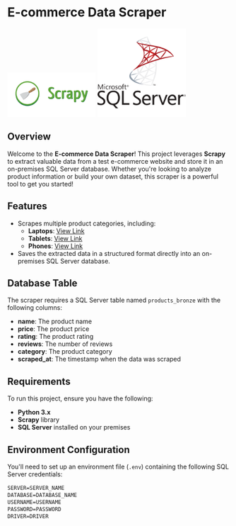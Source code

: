 # E-commerce Data Scraper

<img src="images/scrapy-logo.png" alt="Scrapy Logo" width="200"/>
<img src="images/sql-server-logo.svg" alt="SQL Server Logo" width="200"/>

## Overview
Welcome to the **E-commerce Data Scraper**! This project leverages **Scrapy** to extract valuable data from a test e-commerce website and store it in an on-premises SQL Server database. Whether you're looking to analyze product information or build your own dataset, this scraper is a powerful tool to get you started!

## Features
- Scrapes multiple product categories, including:
  - **Laptops**: [View Link](https://webscraper.io/test-sites/e-commerce/static/computers/laptops)
  - **Tablets**: [View Link](https://webscraper.io/test-sites/e-commerce/static/computers/tablets)
  - **Phones**: [View Link](https://webscraper.io/test-sites/e-commerce/static/phones/touch)
- Saves the extracted data in a structured format directly into an on-premises SQL Server database.

## Database Table
The scraper requires a SQL Server table named `products_bronze` with the following columns:

- **name**: The product name
- **price**: The product price
- **rating**: The product rating
- **reviews**: The number of reviews
- **category**: The product category
- **scraped_at**: The timestamp when the data was scraped

## Requirements
To run this project, ensure you have the following:

- **Python 3.x**
- **Scrapy** library
- **SQL Server** installed on your premises

## Environment Configuration
You'll need to set up an environment file (`.env`) containing the following SQL Server credentials:

```plaintext
SERVER=SERVER_NAME
DATABASE=DATABASE_NAME
USERNAME=USERNAME
PASSWORD=PASSWORD
DRIVER=DRIVER
